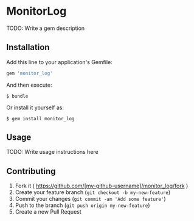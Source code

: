 # MonitorLog

TODO: Write a gem description

## Installation

Add this line to your application's Gemfile:

```ruby
gem 'monitor_log'
```

And then execute:

    $ bundle

Or install it yourself as:

    $ gem install monitor_log

## Usage

TODO: Write usage instructions here

## Contributing

1. Fork it ( https://github.com/[my-github-username]/monitor_log/fork )
2. Create your feature branch (`git checkout -b my-new-feature`)
3. Commit your changes (`git commit -am 'Add some feature'`)
4. Push to the branch (`git push origin my-new-feature`)
5. Create a new Pull Request
